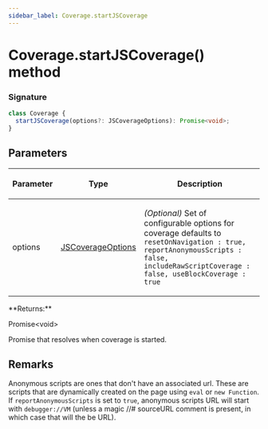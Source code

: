 ```yaml
---
sidebar_label: Coverage.startJSCoverage
---
```


# Coverage.startJSCoverage() method

### Signature

```typescript
class Coverage {
  startJSCoverage(options?: JSCoverageOptions): Promise<void>;
}
```

## Parameters

<table><thead><tr><th>

Parameter

</th><th>

Type

</th><th>

Description

</th></tr></thead>
<tbody><tr><td>

options

</td><td>

[JSCoverageOptions](./puppeteer.jscoverageoptions.md)

</td><td>

_(Optional)_ Set of configurable options for coverage defaults to `resetOnNavigation : true, reportAnonymousScripts : false,` `includeRawScriptCoverage : false, useBlockCoverage : true`

</td></tr>
</tbody></table>
**Returns:**

Promise&lt;void&gt;

Promise that resolves when coverage is started.

## Remarks

Anonymous scripts are ones that don't have an associated url. These are scripts that are dynamically created on the page using `eval` or `new Function`. If `reportAnonymousScripts` is set to `true`, anonymous scripts URL will start with `debugger://VM` (unless a magic //\# sourceURL comment is present, in which case that will the be URL).
